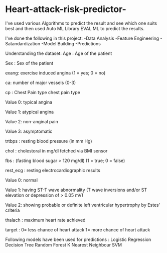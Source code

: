 # Heart-attack-risk-predictor-

I've used various Algorithms to predict the result and see which one suits best and then used Auto ML Library EVAL ML to predict the results.

I've done the following in this project:
-Data Analysis
-Feature Engineering
-Satandardization
-Model Building
-Predictions

Understanding the dataset:
Age : Age of the patient

Sex : Sex of the patient

exang: exercise induced angina (1 = yes; 0 = no)

ca: number of major vessels (0-3)

cp : Chest Pain type chest pain type

Value 0: typical angina

Value 1: atypical angina

Value 2: non-anginal pain

Value 3: asymptomatic

trtbps : resting blood pressure (in mm Hg)

chol : cholestoral in mg/dl fetched via BMI sensor

fbs : (fasting blood sugar > 120 mg/dl) (1 = true; 0 = false)

rest_ecg : resting electrocardiographic results

Value 0: normal

Value 1: having ST-T wave abnormality (T wave inversions and/or ST elevation or depression of > 0.05 mV)

Value 2: showing probable or definite left ventricular hypertrophy by Estes' criteria

thalach : maximum heart rate achieved

target : 0= less chance of heart attack 1= more chance of heart attack

Following models have been used for predictions :
Logistic Regression
Decision Tree
Random Forest
K Nearest Neighbour
SVM
